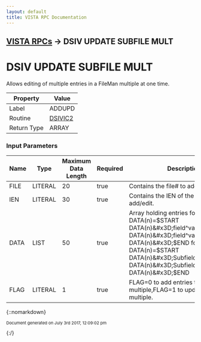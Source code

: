 ```yaml
---
layout: default
title: VISTA RPC Documentation
---
```


## [VISTA RPCs](TableOfContents) &#8594; DSIV UPDATE SUBFILE MULT
# DSIV UPDATE SUBFILE MULT

Allows editing of multiple entries in a FileMan multiple at one time.

Property | Value
--- | ---
Label | ADDUPD
Routine | [DSIVIC2](http://code.osehra.org/dox/Routine_DSIVIC2_source.html)
Return Type | ARRAY


### Input Parameters

Name | Type | Maximum Data Length | Required | Description
--- | --- | --- | --- | ---
FILE | LITERAL | 20 | true | Contains the file# to add/edit data.
IEN | LITERAL | 30 | true | Contains the IEN of the entry to add/edit.
DATA | LIST | 50 | true | Array holding entries for adding:   DATA(n)&#x3D;$START   DATA(n)&#x3D;field^value   DATA(n)&#x3D;field^value   DATA(n)&#x3D;$END  for updating:    DATA(n)&#x3D;$START    DATA(n)&#x3D;SubfieldIEN^field^value    DATA(n)&#x3D;SubfieldIEN^field^value    DATA(n)&#x3D;$END 
FLAG | LITERAL | 1 | true | FLAG&#x3D;0 to add entries to a multiple,FLAG&#x3D;1 to update entries in a multiple.



{::nomarkdown} <br/><p style="font-size: 11px">Document generated on July 3rd 2017, 12:09:02 pm</p>{:/}